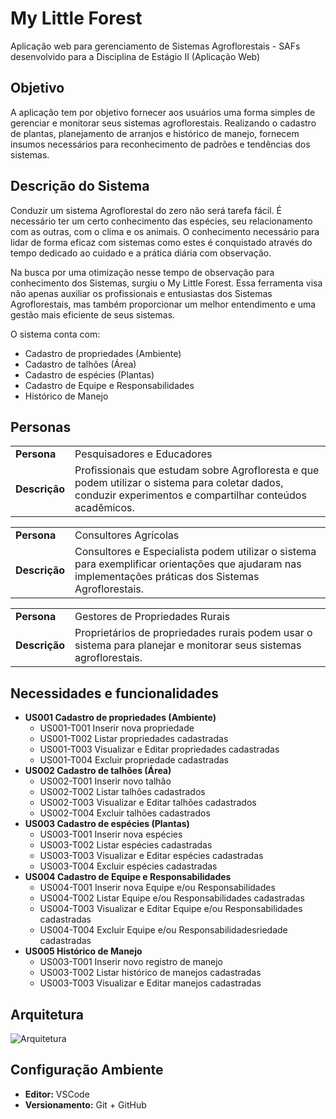 # My Little Forest
Aplicação web para gerenciamento de Sistemas Agroflorestais - SAFs desenvolvido para a Disciplina de Estágio II (Aplicação Web)


## Objetivo


A aplicação tem por objetivo fornecer aos usuários uma forma simples de gerenciar e monitorar seus sistemas agroflorestais. Realizando o cadastro de plantas, planejamento de arranjos e histórico de manejo, fornecem insumos necessários para reconhecimento de padrões e tendências dos sistemas.


## Descrição do Sistema


Conduzir um sistema Agroflorestal do zero não será tarefa fácil. É necessário ter um certo conhecimento das espécies, seu relacionamento com as outras, com o clima e os animais. O conhecimento necessário para lidar de forma eficaz com sistemas como estes é conquistado através do tempo dedicado ao cuidado e a prática diária com observação.


Na busca por uma otimização nesse tempo de observação para conhecimento dos Sistemas, surgiu o My Little Forest. Essa ferramenta visa não apenas auxiliar os profissionais e entusiastas dos Sistemas Agroflorestais, mas também proporcionar um melhor entendimento e uma gestão mais eficiente de seus sistemas.


O sistema conta com:
- Cadastro de propriedades (Ambiente)
- Cadastro de talhões (Área)
- Cadastro de espécies (Plantas)
- Cadastro de Equipe e Responsabilidades
- Histórico de Manejo


## Personas

|           |                             |
|-----------|-----------------------------|
|**Persona**    | Pesquisadores e Educadores  |
|**Descrição**| Profissionais que estudam sobre Agrofloresta e que podem utilizar o sistema para coletar dados, conduzir experimentos e compartilhar conteúdos acadêmicos.     

|           |                             |
|-----------|-----------------------------|
|**Persona** | Consultores Agrícolas  |
|**Descrição**| Consultores e Especialista podem utilizar o sistema para exemplificar orientações que ajudaram nas implementações práticas dos Sistemas Agroflorestais. 

|           |                             |
|-----------|-----------------------------|
|**Persona**| Gestores de Propriedades Rurais  |
|**Descrição**  | Proprietários de propriedades rurais podem usar o sistema para planejar e monitorar seus sistemas agroflorestais.   |


##  Necessidades e funcionalidades
- **US001 Cadastro de propriedades (Ambiente)**
    - US001-T001 Inserir nova propriedade
    - US001-T002 Listar propriedades cadastradas
    - US001-T003 Visualizar e Editar propriedades cadastradas
    - US001-T004 Excluir propriedade cadastradas
- **US002 Cadastro de talhões (Área)**
    - US002-T001 Inserir novo talhão
    - US002-T002 Listar talhões cadastrados
    - US002-T003 Visualizar e Editar talhões cadastrados
    - US002-T004 Excluir talhões cadastrados
- **US003 Cadastro de espécies (Plantas)**
    - US003-T001 Inserir nova espécies
    - US003-T002 Listar espécies cadastradas
    - US003-T003 Visualizar e Editar espécies cadastradas
    - US003-T004 Excluir espécies cadastradas
- **US004 Cadastro de Equipe e Responsabilidades**
    - US004-T001 Inserir nova Equipe e/ou Responsabilidades
    - US004-T002 Listar Equipe e/ou Responsabilidades cadastradas
    - US004-T003 Visualizar e Editar Equipe e/ou Responsabilidades cadastradas
    - US004-T004 Excluir Equipe e/ou Responsabilidadesriedade cadastradas
- **US005 Histórico de Manejo**
    - US003-T001 Inserir novo registro de manejo
    - US003-T002 Listar histórico de manejos cadastradas
    - US003-T003 Visualizar e Editar manejos cadastradas

## Arquitetura

![Arquitetura](https://miro.medium.com/v2/resize:fit:550/1*TxgjUE2uJuiRUVVmE_kU6g.png)

## Configuração Ambiente

- **Editor:** VSCode
- **Versionamento:** Git + GitHub





